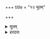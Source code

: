 +++
title = "१२ भूतम्"

+++
<details><summary>मूलम्</summary>

भू॒तम् ।  
सु॒भू॒तम् ।  
</details>
<details><summary>हरदत्तः</summary>

सिद्धेऽन्ने भूतमित्याह । भूतं सिद्धमित्यर्थः ॥
</details>